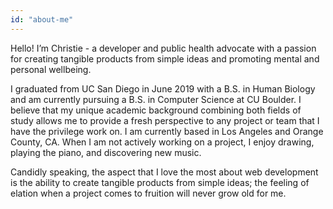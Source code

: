 ```yaml
---
id: "about-me"
---
```



Hello! I’m Christie - a developer and public health advocate with a passion for creating tangible products from simple ideas and promoting mental and personal wellbeing.

I graduated from UC San Diego in June 2019 with a B.S. in Human Biology and am currently pursuing a B.S. in Computer Science at CU Boulder. I believe that my unique academic background combining both fields of study allows me to provide a fresh perspective to any project or team that I have the privilege work on. I am currently based in Los Angeles and Orange County, CA. When I am not actively working on a project, I enjoy drawing, playing the piano, and discovering new music.

Candidly speaking, the aspect that I love the most about web development is the ability to create tangible products from simple ideas; the feeling of elation when a project comes to fruition will never grow old for me.
